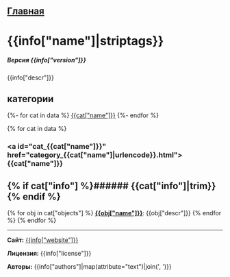 [Главная](https://ceammc.github.io/pd-help/) 
---

# {{info["name"]|striptags}}

##### Версия {{info["version"]}}

{{info["descr"]}}

## категории

{%- for cat in data %}
[{{cat["name"]}}](#cat_{{cat["name"]}})
{%- endfor %}

{% for cat in data %}
### <a id="cat_{{cat["name"]}}" href="category_{{cat["name"]|urlencode}}.html">{{cat["name"]}}</a>
{% if cat["info"] %}###### {{cat["info"]|trim}}{% endif %}
---

{% for obj in cat["objects"] %}
[**{{obj["name"]}}**]({{obj["name"]|urlencode}}.html): {{obj["descr"]}} 
{% endfor %}
{% endfor %}

---
**Сайт:** [{{info["website"]}}]({{info["website"]}})

**Лицензия:** {{info["license"]}}

**Авторы:** {{info["authors"]|map(attribute="text")|join(', ')}}
